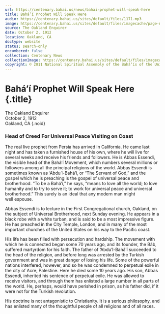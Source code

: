```yaml
---
url: https://centenary.bahai.us/news/bahai-prophet-will-speak-here
title: Bahá’í Prophet Will Speak Here
audio: https://centenary.bahai.us/sites/default/files/1171.mp3
image: https://centenary.bahai.us/sites/default/files/imagecache/page-main-image/images/press_clippings/10-02-1912%2CThe%20Oakland%20Enquirer%2CBahai%20Prophet%20Will%20Speak%20Here%20-%20%281200%20dpi%29%20-%20002.png
source: The Oakland Enquirer
date: October 2, 1912
location: Oakland, CA
doctype: website
status: search-only
encumbered: false
collection: Centenary News
collectionImage: https://centenary.bahai.us/sites/default/files/imagecache/theme-image/main_image/abdulbaha-overview-small_0.jpg
copyright: © 2011 National Spiritual Assembly of the Bahá’ís of the United States
---
```



# Bahá’í Prophet Will Speak Here {.title}

The Oakland Enquirer  
October 2, 1912  
Oakland, CA
{.noid}  



### Head of Creed For Universal Peace Visiting on Coast

The real live prophet from Persia has arrived in California. He came last night and has taken a furnished house of his own, where he will live for several weeks and receive his friends and followers. He is Abbas Essendi, the visible head of the Bahá’í Movement, which numbers several millions or followers among all the principal religions of the world. Abbas Essendi is sometimes known as ‘Abdu’l-Bahá’í, or “The Servant of God,” and the gospel which he is preaching is the gospel of universal peace and brotherhood. “To be a Bahá’í,” he says, “means to love all the world; to love humanity and to try to serve it; to work for universal peace and universal brotherhood.” This surely is an ideal that any modern man might well espouse.

Abbas Essendi is to lecture in the First Congregational church, Oakland, on the subject of Universal Brotherhood, next Sunday evening. He appears in a black robe with a white turban, and is said to be a most impressive figure. He has preached in the City Temple, London, and in many of the most important churches of the United States on his way to the Pacific coast.

His life has been filled with persecution and hardship. The movement with which he is connected began some 70 years ago, and its founder, the Báb, suffered martyrdom for his faith. The father of ‘Abdu’l-Bahá’í succeeded to the head of the religion, and before long was arrested by the Turkish government and was in great danger of losing his life. Some of the powerful nations interfered, however, and so he was condemned to perpetual exile in the city of Acre, Palestine. Here he died some 10 years ago. His son, Abbas Essendi, inherited his sentence of perpetual exile. He was allowed to receive visitors, and through them has enlisted a large number in all parts of the world. He, perhaps, would have perished in prison, as his father did, if it were not for the Turkish revolution.

His doctrine is not antagonistic to Christianity. It is a serious philosophy, and has enlisted many of the thoughtful people of all religions and of all races.